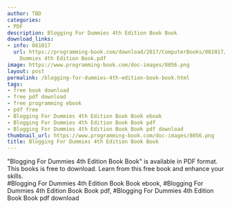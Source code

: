 ```yaml
---
author: TBD
categories:
- PDF
description: Blogging For Dummies 4th Edition Book Book
download_links:
- info: 081017
  url: https://programming-book.com/download/2017/ComputerBooks/081017/Blogging For
    Dummies 4th Edition Book.pdf
image: https://www.programming-book.com/doc-images/8056.png
layout: post
permalink: /blogging-for-dummies-4th-edition-book-book.html
tags:
- free book download
- free pdf download
- free programming ebook
- pdf free
- Blogging For Dummies 4th Edition Book Book ebook
- Blogging For Dummies 4th Edition Book Book pdf
- Blogging For Dummies 4th Edition Book Book pdf download
thumbnail_url: https://www.programming-book.com/doc-images/8056.png
title: Blogging For Dummies 4th Edition Book Book
---
```


 
<div class="item-desc text-justify">
  "Blogging For Dummies 4th Edition Book Book" is available in PDF format. This books is free to download. Learn from this free book and enhance your skills.
  <br>
  #Blogging For Dummies 4th Edition Book Book ebook, #Blogging For Dummies 4th Edition Book Book pdf, #Blogging For Dummies 4th Edition Book Book pdf download
</div>